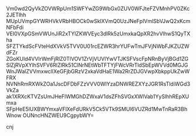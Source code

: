Vm0wd2QyVkZOVWRpUm1SWFYwZG9WbGx0ZUV0WFJteFZVMnhPV0ZKc2JETlhh
MUpUVmpGYWRHVkVRbHBOCk0wSklXVmQ0UzJNeFpIVmlSbVJwQ2xKcmNFbFdi
VEI0VXpGSmVWUnJiR2xTYlZKWVEyc3dlRk5zUmxkaQpXR2hvVlhwS1QyTXha
SFZTYkdScFVteHdXVkV5TVV0U01rcEZWR3hrYUFwTmJFVjNWbFJKZUZWdFZr
ZGoKUld4VVlrWmFjRlZ0TlVOV1ZrVjVUVlYwVTJKSFVscFpNRnByVjBGd1ZG
SlZjRVpXYlhSVFV6RlZlRk51ClNrNEtWbTFTYjFWcVRrTldSbEpWVVd0MGJG
WnJWalZVVmxwcllXeGFjbGRzV2xkaVdHaE1Wa2RrZDJGVwpXbkppUkZwWFRX
NVNhRmRXWkZOa1JscDFDbFZzVVV0WlYzaDNWREZXYzJGR1RsTldiWGd3VkZa
ak1XRXcKTVZsUmJHeFlWMGhDZWxaV1dsZFhSVGxXWlVab1YySlhhREpXUmxa
SFpHeE5lUXBWYmxaVFlXeFdURkV5Ck5VTk9SMUl6VUZRd1MwTnRaR3BhWnow
OUNncHNZWEU9CgpybWY=

cnj